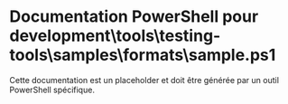 # Documentation PowerShell pour development\tools\testing-tools\samples\formats\sample.ps1

Cette documentation est un placeholder et doit être générée par un outil PowerShell spécifique.
